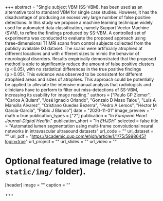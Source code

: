+++
abstract = "Single subject VBM (SS-VBM), has been used as an alternative tool to standard VBM for single case studies. However, it has the disadvantage of producing an excessively large number of false positive detections. In this study we propose a machine learning technique widely used for automated data classification, namely Support Vector Machine (SVM), to refine the findings produced by SS-VBM. A controlled set of experiments was conducted to evaluate the proposed approach using three-dimensional T1 MRI scans from control subjects collected from the publicly available IXI dataset. The scans were artificially atrophied at different locations and with different sizes to mimic the behavior of neurological disorders. Results empirically demonstrated that the proposed method is able to significantly reduce the amount of false positive clusters (p < 0.05), with no statistical differences in the true positive findings (p > 0.05). This evidence was observed to be consistent for different atrophied areas and sizes of atrophies. This approach could be potentially be applied to alleviate the intensive manual analysis that radiologists and clinicians have to perform to filter out miss-detections of SS-VBM, increasing its usability for image reading."
authors = ["Paulo GP Ziemer", "Carlos A Bulant", "José Ignacio Orlando", "Gonzalo D Maso Talou", "Luis A Mansilla Álvarez", "Cristiano Guedes Bezerra", "Pedro A Lemos", "Héctor M García-García", "Pablo J Blanco"]
date = "2020-11-01"
image_preview = ""
math = true
publication_types = ["2"]
publication = "In *European Heart Journal-Digital Health*."
publication_short = "In *EHJDH*"
selected = false
title = "Automated lumen segmentation using multi-frame convolutional neural networks in intravascular ultrasound datasets"
url_code = ""
url_dataset = ""
url_pdf = "https://academic.oup.com/ehjdh/article/1/1/75/5998645?login=true"
url_project = ""
url_slides = ""
url_video = ""

# Optional featured image (relative to `static/img/` folder).
[header]
image = ""
caption = ""


+++
